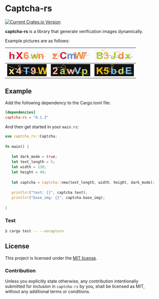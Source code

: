 # Captcha-rs

[![Current Crates.io Version](https://img.shields.io/crates/v/captcha-rs.svg)](https://crates.io/crates/captcha-rs)

**captcha-rs** is a library that generate verification images dynamically.

Example pictures are as follows:


 ![img-light-1.png](images/img-light-1.png) | ![img-light-2.png](images/img-light-2.png) | ![img-light-3.png](images/img-light-3.png) 
   ---- | ----- | ------  
 ![img-dark-1.png](images/img-dark-1.png) | ![img-dark-2.png](images/img-dark-2.png) | ![img-dark-3.png](images/img-dark-3.png) 

## Example

Add the following dependency to the Cargo.toml file:

```toml
[dependencies]
captcha-rs = "0.1.3"
```

And then get started in your `main.rs`:

```rust
use captcha_rs::Captcha;

fn main() {
   
   let dark_mode = true;
   let text_length = 5;
   let width = 130;
   let height = 40;
   
   let captcha = Captcha::new(text_length, width, height, dark_mode);
   
   println!("text: {}", captcha.text);
   println!("base_img: {}", captcha.base_img);
   
}
```

### Test

```bash
$ cargo test -- --nocapture
```

## License

This project is licensed under the [MIT license](LICENSE).

### Contribution

Unless you explicitly state otherwise, any contribution intentionally submitted
for inclusion in `captcha-rs` by you, shall be licensed as MIT, without any additional
terms or conditions.